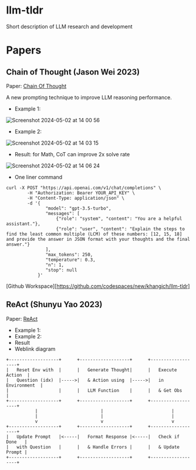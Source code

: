 # llm-tldr
Short description of LLM research and development

# Papers
## Chain of Thought (Jason Wei 2023) 

Paper: [Chain Of Thought](https://proceedings.neurips.cc/paper_files/paper/2022/file/9d5609613524ecf4f15af0f7b31abca4-Paper-Conference.pdf)

A new prompting technique to improve LLM reasoning performance. 

- Example 1: 

![Screenshot 2024-05-02 at 14 00 56](https://github.com/khangich/llm-tldr/assets/1975237/70ee1c21-17ea-4269-9c4e-c0b5152e38b3=150x)


- Example 2:

![Screenshot 2024-05-02 at 14 03 15](https://github.com/khangich/llm-tldr/assets/1975237/eaf4468e-7a99-4b1e-b11b-3e010992c7c7=150x)

- Result: for Math, CoT can improve 2x solve rate


![Screenshot 2024-05-02 at 14 06 24](https://github.com/khangich/llm-tldr/assets/1975237/a05711fb-3e79-4acd-b20d-b93b2f053060=150x)

- One liner command
 ```
curl -X POST "https://api.openai.com/v1/chat/completions" \
         -H "Authorization: Bearer YOUR_API_KEY" \
         -H "Content-Type: application/json" \
         -d '{
                "model": "gpt-3.5-turbo",
                "messages": [
                    {"role": "system", "content": "You are a helpful assistant."},
                    {"role": "user", "content": "Explain the steps to find the least common multiple (LCM) of these numbers: [12, 15, 18] and provide the answer in JSON format with your thoughts and the final answer."}
                ],
                "max_tokens": 250,
                "temperature": 0.3,
                "n": 1,
                "stop": null
             }'
```


[Github Workspace][https://github.com/codespaces/new/khangich/llm-tldr]

## ReAct (Shunyu Yao 2023) 

Paper: [ReAct](https://arxiv.org/pdf/2210.03629)

- Example 1:
- Example 2:
- Result
- Weblink diagram

```
+-------------------+      +-------------------+      +-------------------+
|   Reset Env with  |      |   Generate Thought|      |   Execute Action  |
|   Question (idx)  |----->|   & Action using  |----->|   in Environment  |
|                   |      |   LLM Function    |      |   & Get Obs       |
+-------------------+      +-------------------+      +-------------------+
           |                        |                          |
           |                        |                          |
           v                        v                          v
+-------------------+      +-------------------+      +-------------------+
|   Update Prompt   |<-----|   Format Response |<-----|   Check if Done   |
|   with Question   |      |   & Handle Errors |      |   & Update Prompt |
+-------------------+      +-------------------+      +-------------------+
```
